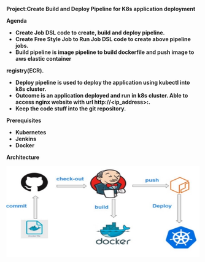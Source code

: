 **Project:Create Build and Deploy Pipeline for K8s application deployment**

**Agenda**

- **Create Job DSL code to create, build and deploy pipeline.**
- **Create Free Style Job to Run Job DSL code to create above pipeline jobs.**
- **Build pipeline is image pipeline to build dockerfile and push image to aws elastic container**

**registry(ECR).**

- **Deploy pipeline is used to deploy the application using kubectl into k8s cluster.**
- **Outcome is an application deployed and run in k8s cluster. Able to access nginx website with url http://<ip\_address>:<port>.**
- **Keep the code stuff into the git repository.**

**Prerequisites**

- **Kubernetes**
- **Jenkins**
- **Docker**

**Architecture**

![](Aspose.Words.e14454b6-c3c2-4199-bf07-b55b8fa983f4.001.jpeg)
